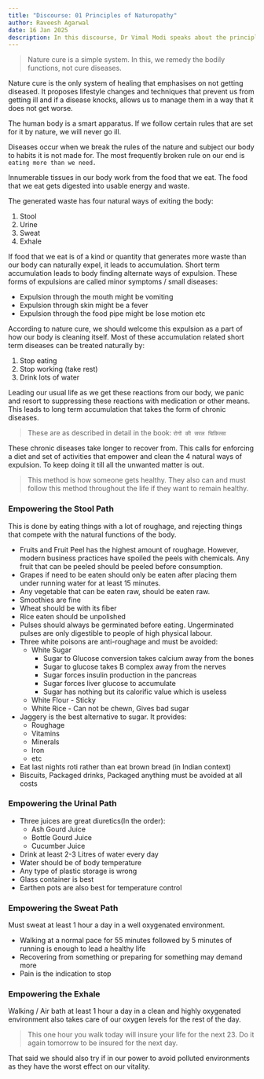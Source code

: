 ```yaml
---
title: "Discourse: 01 Principles of Naturopathy"
author: Raveesh Agarwal
date: 16 Jan 2025
description: In this discourse, Dr Vimal Modi speaks about the principle of Naturopathy and origin of diseases.
---
```

>Nature cure is a simple system. In this, we remedy the bodily functions, not cure diseases.

Nature cure is the only system of healing that emphasises on not getting diseased. It proposes lifestyle changes and techniques that prevent us from getting ill and if a disease knocks, allows us to manage them in a way that it does not get worse.

The human body is a smart apparatus. If we follow certain rules that are set for it by nature, we will never go ill.

Diseases occur when we break the rules of the nature and subject our body to habits it is not made for. The most frequently broken rule on our end is `eating more than we need.`

Innumerable tissues in our body work from the food that we eat. The food that we eat gets digested into usable energy and waste.

The generated waste has four natural ways of exiting the body:
1. Stool
2. Urine
3. Sweat
4. Exhale

If food that we eat is of a kind or quantity that generates more waste than our body can naturally expel, it leads to accumulation. Short term accumulation leads to body finding alternate ways of expulsion.
These forms of expulsions are called minor symptoms / small diseases:
* Expulsion through the mouth might be vomiting
* Expulsion through skin might be a fever
* Expulsion through the food pipe might be lose motion
etc

According to nature cure, we should welcome this expulsion as a part of how our body is cleaning itself. Most of these accumulation related short term diseases can be treated naturally by:
1. Stop eating
2. Stop working (take rest)
3. Drink lots of water

Leading our usual life as we get these reactions from our body, we panic and resort to suppressing these reactions with medication or other means. This leads to long term accumulation that takes the form of chronic diseases.

> These are as described in detail in the book: `रोगों की सरल चिकित्सा`


These chronic diseases take longer to recover from. This calls for enforcing a diet and set of activities that empower and clean the 4 natural ways of expulsion. To keep doing it till all the unwanted matter is out.

> This method is how someone gets healthy. They also can and must follow this method throughout the life if they want to remain healthy.

### Empowering the Stool Path
This is done by eating things with a lot of roughage, and rejecting things that compete with the natural functions of the body.

* Fruits and Fruit Peel has the highest amount of roughage. However, modern business practices have spoiled the peels with chemicals. Any fruit that can be peeled should be peeled before consumption.
* Grapes if need to be eaten should only be eaten after placing them under running water for at least 15 minutes.
* Any vegetable that can be eaten raw, should be eaten raw.
* Smoothies are fine
* Wheat should be with its fiber
* Rice eaten should be unpolished
* Pulses should always be germinated before eating. Ungerminated pulses are only digestible to people of high physical labour.
* Three white poisons are anti-roughage and must be avoided:
	* White Sugar
		* Sugar to Glucose conversion takes calcium away from the bones
		* Sugar to glucose takes B complex away from the nerves
		* Sugar forces insulin production in the pancreas
		* Sugar forces liver glucose to accumulate
		* Sugar has nothing but its calorific value which is useless
	* White Flour - Sticky
	* White Rice - Can not be chewn, Gives bad sugar
* Jaggery is the best alternative to sugar. It provides:
	* Roughage
	* Vitamins
	* Minerals
	* Iron
	* etc
* Eat last nights roti rather than eat brown bread (in Indian context)
* Biscuits, Packaged drinks, Packaged anything must be avoided at all costs

### Empowering the Urinal Path
* Three juices are great diuretics(In the order):
	* Ash Gourd Juice
	* Bottle Gourd Juice
	* Cucumber Juice
* Drink at least 2-3 Litres of water every day
* Water should be of body temperature
* Any type of plastic storage is wrong
* Glass container is best
* Earthen pots are also best for temperature control

### Empowering the Sweat Path
Must sweat at least 1 hour a day in a well oxygenated environment.
* Walking at a normal pace for 55 minutes followed by 5 minutes of running is enough to lead a healthy life
* Recovering from something or preparing for something may demand more
* Pain is the indication to stop

### Empowering the Exhale
Walking / Air bath at least 1 hour a day in a clean and highly oxygenated environment also takes care of our oxygen levels for the rest of the day.
> This one hour you walk today will insure your life for the next 23. Do it again tomorrow to be insured for the next day.

That said we should also try if in our power to avoid polluted environments as they have the worst effect on our vitality.